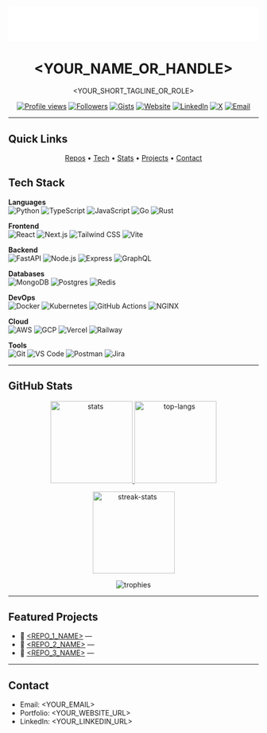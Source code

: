 <!--
Quick setup:
1) Replace ALL <YOUR_...> placeholders.
2) Repo name must be your GitHub username.
3) Remove stacks you don't use.
-->

<!-- Auto theme banner (BG switches with browser theme) -->
<picture>
  <source media="(prefers-color-scheme: dark)" srcset="data:image/svg+xml;utf8,<svg xmlns='http://www.w3.org/2000/svg' width='1600' height='220'><rect width='100%' height='100%' fill='%230B0D0E'/></svg>">
  <source media="(prefers-color-scheme: light)" srcset="data:image/svg+xml;utf8,<svg xmlns='http://www.w3.org/2000/svg' width='1600' height='220'><rect width='100%' height='100%' fill='%23FFFFFF'/></svg>">
  <img alt="theme banner" src="data:image/svg+xml;utf8,<svg xmlns='http://www.w3.org/2000/svg' width='1600' height='220'><rect width='100%' height='100%' fill='%23FFFFFF'/></svg>" width="100%">
</picture>

<div align="center">

# <YOUR_NAME_OR_HANDLE>

<YOUR_SHORT_TAGLINE_OR_ROLE>

[![Profile views](https://komarev.com/ghpvc/?username=narathorn09&label=views&style=flat)](#)
[![Followers](https://img.shields.io/github/followers/narathorn09?style=flat)](#)
[![Gists](https://img.shields.io/badge/gists-visit-000)](https://gist.github.com/narathorn09)
[![Website](https://img.shields.io/badge/website-visit-000)](<YOUR_WEBSITE_URL>)
[![LinkedIn](https://img.shields.io/badge/LinkedIn-connect-0A66C2?logo=linkedin&logoColor=white)](<YOUR_LINKEDIN_URL>)
[![X](https://img.shields.io/badge/X-follow-111?logo=x&logoColor=white)](<YOUR_X_URL>)
[![Email](https://img.shields.io/badge/email-contact-444?logo=gmail&logoColor=white)](mailto:<YOUR_EMAIL>)

</div>

---

## Quick Links

<p align="center">
  <a href="https://github.com/narathorn09?tab=repositories">Repos</a> •
  <a href="#tech-stack">Tech</a> •
  <a href="#github-stats">Stats</a> •
  <a href="#featured-projects">Projects</a> •
  <a href="#contact">Contact</a>
</p>

## Tech Stack

**Languages**  
![Python](https://img.shields.io/badge/Python-3776AB?logo=python&logoColor=white)
![TypeScript](https://img.shields.io/badge/TypeScript-3178C6?logo=typescript&logoColor=white)
![JavaScript](https://img.shields.io/badge/JavaScript-F7DF1E?logo=javascript&logoColor=222)
![Go](https://img.shields.io/badge/Go-00ADD8?logo=go&logoColor=white)
![Rust](https://img.shields.io/badge/Rust-000?logo=rust&logoColor=white)

**Frontend**  
![React](https://img.shields.io/badge/React-20232A?logo=react&logoColor=61DAFB)
![Next.js](https://img.shields.io/badge/Next.js-000?logo=nextdotjs&logoColor=white)
![Tailwind CSS](https://img.shields.io/badge/Tailwind-06B6D4?logo=tailwindcss&logoColor=white)
![Vite](https://img.shields.io/badge/Vite-646CFF?logo=vite&logoColor=white)

**Backend**  
![FastAPI](https://img.shields.io/badge/FastAPI-009688?logo=fastapi&logoColor=white)
![Node.js](https://img.shields.io/badge/Node.js-339933?logo=nodedotjs&logoColor=white)
![Express](https://img.shields.io/badge/Express-000?logo=express&logoColor=white)
![GraphQL](https://img.shields.io/badge/GraphQL-E10098?logo=graphql&logoColor=white)

**Databases**  
![MongoDB](https://img.shields.io/badge/MongoDB-47A248?logo=mongodb&logoColor=white)
![Postgres](https://img.shields.io/badge/PostgreSQL-4169E1?logo=postgresql&logoColor=white)
![Redis](https://img.shields.io/badge/Redis-DC382D?logo=redis&logoColor=white)

**DevOps**  
![Docker](https://img.shields.io/badge/Docker-2496ED?logo=docker&logoColor=white)
![Kubernetes](https://img.shields.io/badge/Kubernetes-326CE5?logo=kubernetes&logoColor=white)
![GitHub Actions](https://img.shields.io/badge/GitHub%20Actions-2088FF?logo=githubactions&logoColor=white)
![NGINX](https://img.shields.io/badge/NGINX-009639?logo=nginx&logoColor=white)

**Cloud**  
![AWS](https://img.shields.io/badge/AWS-232F3E?logo=amazonaws&logoColor=FF9900)
![GCP](https://img.shields.io/badge/GCP-4285F4?logo=googlecloud&logoColor=white)
![Vercel](https://img.shields.io/badge/Vercel-000?logo=vercel&logoColor=white)
![Railway](https://img.shields.io/badge/Railway-0B0D0E?logo=railway&logoColor=white)

**Tools**  
![Git](https://img.shields.io/badge/Git-F05032?logo=git&logoColor=white)
![VS Code](https://img.shields.io/badge/VS%20Code-007ACC?logo=visualstudiocode&logoColor=white)
![Postman](https://img.shields.io/badge/Postman-FF6C37?logo=postman&logoColor=white)
![Jira](https://img.shields.io/badge/Jira-0052CC?logo=jira&logoColor=white)

---

## GitHub Stats

<p align="center">
  <a href="https://github.com/narathorn09">
    <picture>
      <source media="(prefers-color-scheme: dark)" srcset="https://github-readme-stats.vercel.app/api?username=narathorn09&show_icons=true&rank_icon=github&include_all_commits=true&hide_title=true&hide_border=true&theme=transparent">
      <source media="(prefers-color-scheme: light)" srcset="https://github-readme-stats.vercel.app/api?username=narathorn09&show_icons=true&rank_icon=github&include_all_commits=true&hide_title=true&hide_border=true">
      <img height="165" src="https://github-readme-stats.vercel.app/api?username=narathorn09&show_icons=true&rank_icon=github&include_all_commits=true&hide_title=true&hide_border=true" alt="stats">
    </picture>
  </a>
  <a href="https://github.com/narathorn09">
    <picture>
      <source media="(prefers-color-scheme: dark)" srcset="https://github-readme-stats.vercel.app/api/top-langs/?username=narathorn09&layout=compact&hide_border=true&theme=transparent&langs_count=8">
      <source media="(prefers-color-scheme: light)" srcset="https://github-readme-stats.vercel.app/api/top-langs/?username=narathorn09&layout=compact&hide_border=true&langs_count=8">
      <img height="165" src="https://github-readme-stats.vercel.app/api/top-langs/?username=narathorn09&layout=compact&hide_border=true&langs_count=8" alt="top-langs">
    </picture>
  </a>
</p>

<p align="center">
  <a href="https://github.com/narathorn09">
    <picture>
      <source media="(prefers-color-scheme: dark)" srcset="https://streak-stats.demolab.com?user=narathorn09&hide_border=true&theme=transparent">
      <source media="(prefers-color-scheme: light)" srcset="https://streak-stats.demolab.com?user=narathorn09&hide_border=true">
      <img height="165" src="https://streak-stats.demolab.com?user=narathorn09&hide_border=true" alt="streak-stats">
    </picture>
  </a>
</p>

<p align="center">
  <picture>
    <source media="(prefers-color-scheme: dark)" srcset="https://github-profile-trophy.vercel.app/?username=narathorn09&margin-w=8&margin-h=8&no-bg=true&no-frame=true&theme=onedark">
    <source media="(prefers-color-scheme: light)" srcset="https://github-profile-trophy.vercel.app/?username=narathorn09&margin-w=8&margin-h=8&no-bg=true&no-frame=true">
    <img src="https://github-profile-trophy.vercel.app/?username=narathorn09&margin-w=8&margin-h=8&no-bg=true&no-frame=true" alt="trophies">
  </picture>
</p>

---

## Featured Projects

- 🔹 [<REPO_1_NAME>](https://github.com/narathorn09/<REPO_1_NAME>) — <one line value>
- 🔹 [<REPO_2_NAME>](https://github.com/narathorn09/<REPO_2_NAME>) — <one line value>
- 🔹 [<REPO_3_NAME>](https://github.com/narathorn09/<REPO_3_NAME>) — <one line value>

---

## Contact

- Email: <YOUR_EMAIL>  
- Portfolio: <YOUR_WEBSITE_URL>  
- LinkedIn: <YOUR_LINKEDIN_URL>  

<!--
Notes:
- The banner uses <picture> + prefers-color-scheme. This is the only safe way to "change BG" on GitHub README.
- The stats/trophies also swap themes with <picture>.
-->
